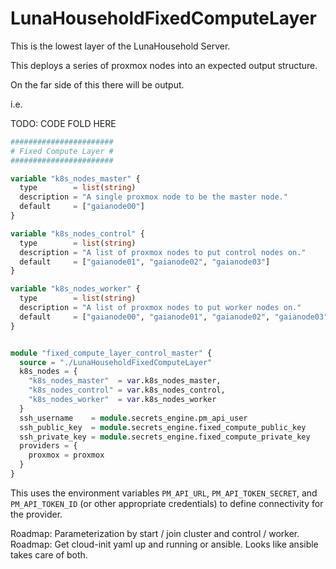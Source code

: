 # LunaHouseholdFixedComputeLayer

This is the lowest layer of the LunaHousehold Server.

This deploys a series of proxmox nodes into an expected output structure.

On the far side of this there will be output.



i.e.

TODO: CODE FOLD HERE

```terraform
#######################
# Fixed Compute Layer #
#######################

variable "k8s_nodes_master" {
  type        = list(string)
  description = "A single proxmox node to be the master node."
  default     = ["gaianode00"]
}

variable "k8s_nodes_control" {
  type        = list(string)
  description = "A list of proxmox nodes to put control nodes on."
  default     = ["gaianode01", "gaianode02", "gaianode03"]
}

variable "k8s_nodes_worker" {
  type        = list(string)
  description = "A list of proxmox nodes to put worker nodes on."
  default     = ["gaianode00", "gaianode01", "gaianode02", "gaianode03"]
}


module "fixed_compute_layer_control_master" {
  source = "./LunaHouseholdFixedComputeLayer"
  k8s_nodes = {
    "k8s_nodes_master"  = var.k8s_nodes_master,
    "k8s_nodes_control" = var.k8s_nodes_control,
    "k8s_nodes_worker"  = var.k8s_nodes_worker
  }
  ssh_username    = module.secrets_engine.pm_api_user
  ssh_public_key  = module.secrets_engine.fixed_compute_public_key
  ssh_private_key = module.secrets_engine.fixed_compute_private_key
  providers = {
    proxmox = proxmox
  }
}
```

This uses the environment variables `PM_API_URL`, `PM_API_TOKEN_SECRET`, and `PM_API_TOKEN_ID` (or other appropriate credentials) to define connectivity for the provider.


Roadmap: Parameterization by start / join cluster and control / worker.
Roadmap: Get cloud-init yaml up and running or ansible. Looks like ansible takes care of both.